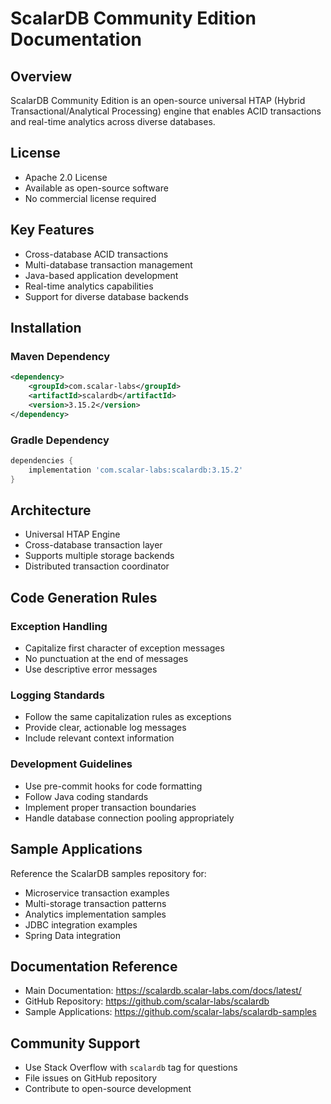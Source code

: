 # ScalarDB Community Edition Documentation

## Overview
ScalarDB Community Edition is an open-source universal HTAP (Hybrid Transactional/Analytical Processing) engine that enables ACID transactions and real-time analytics across diverse databases.

## License
- Apache 2.0 License
- Available as open-source software
- No commercial license required

## Key Features
- Cross-database ACID transactions
- Multi-database transaction management
- Java-based application development
- Real-time analytics capabilities
- Support for diverse database backends

## Installation

### Maven Dependency
```xml
<dependency>
    <groupId>com.scalar-labs</groupId>
    <artifactId>scalardb</artifactId>
    <version>3.15.2</version>
</dependency>
```

### Gradle Dependency
```gradle
dependencies {
    implementation 'com.scalar-labs:scalardb:3.15.2'
}
```

## Architecture
- Universal HTAP Engine
- Cross-database transaction layer
- Supports multiple storage backends
- Distributed transaction coordinator

## Code Generation Rules

### Exception Handling
- Capitalize first character of exception messages
- No punctuation at the end of messages
- Use descriptive error messages

### Logging Standards
- Follow the same capitalization rules as exceptions
- Provide clear, actionable log messages
- Include relevant context information

### Development Guidelines
- Use pre-commit hooks for code formatting
- Follow Java coding standards
- Implement proper transaction boundaries
- Handle database connection pooling appropriately

## Sample Applications
Reference the ScalarDB samples repository for:
- Microservice transaction examples
- Multi-storage transaction patterns
- Analytics implementation samples
- JDBC integration examples
- Spring Data integration

## Documentation Reference
- Main Documentation: https://scalardb.scalar-labs.com/docs/latest/
- GitHub Repository: https://github.com/scalar-labs/scalardb
- Sample Applications: https://github.com/scalar-labs/scalardb-samples

## Community Support
- Use Stack Overflow with `scalardb` tag for questions
- File issues on GitHub repository
- Contribute to open-source development